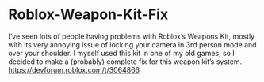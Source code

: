 # Roblox-Weapon-Kit-Fix
I’ve seen lots of people having problems with Roblox’s Weapons Kit, mostly with its very annoying issue of locking your camera in 3rd person mode and over your shoulder. I myself used this kit in one of my old games, so I decided to make a (probably) complete fix for this weapon kit’s system. https://devforum.roblox.com/t/3064866
